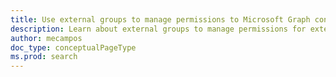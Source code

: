 ```yaml
---
title: Use external groups to manage permissions to Microsoft Graph connector data sources
description: Learn about external groups to manage permissions for external items.
author: mecampos
doc_type: conceptualPageType
ms.prod: search
---
```


